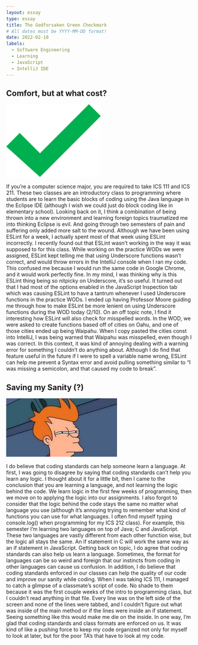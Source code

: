 ```yaml
---
layout: essay
type: essay
title: The Godforsaken Green Checkmark
# All dates must be YYYY-MM-DD format!
date: 2022-02-10
labels:
  - Software Engineering
  - Learning
  - JavaScript
  - IntelliJ IDE
---
```


## Comfort, but at what cost?

<div class="ui small rounded images">
  <img class="ui right floated image" src="../images/eslintcheckmark.png">
</div>

If you’re a computer science major, you are required to take ICS 111 and ICS 211. These two classes are an introductory class to programming where students are to learn the basic blocks of coding using the Java language in the Eclipse IDE (although I wish we could just do block coding like in elementary school). Looking back on it, I think a combination of being thrown into a new environment and learning foreign topics traumatized me into thinking Eclipse is evil. And going through two semesters of pain and suffering only added more salt to the wound. Although we have been using ESLint for a week, I actually spent most of that week using ESLint incorrectly. I recently found out that ESLint wasn’t working in the way it was supposed to for this class. While working on the practice WODs we were assigned, ESLint kept telling me that using Underscore functions wasn’t correct, and would throw errors in the IntelliJ console when I ran my code. This confused me because I would run the same code in Google Chrome, and it would work perfectly fine. In my mind, I was thinking why is this ESLint thing being so nitpicky on Underscore, it’s so useful. It turned out that I had most of the options enabled in the JavaScript Inspection tab which was causing ESLint to have a tantrum whenever I used Underscore functions in the practice WODs. I ended up having Professor Moore guiding me through how to make ESLint be more lenient on using Underscore functions during the WOD today (2/10). On an off topic note, I find it interesting how ESLint will also check for misspelled words. In the WOD, we were asked to create functions based off of cities on Oahu, and one of those cities ended up being Waipahu. When I copy pasted the cities const into IntelliJ, I was being warned that Waipahu was misspelled, even though I was correct. In this context, it was kind of annoying dealing with a warning error for something I couldn’t do anything about. Although I do find that feature useful in the future if I were to spell a variable name wrong, ESLint can help me prevent a Syntax error and avoid pulling something similar to “I was missing a semicolon, and that caused my code to break”. 

## Saving my Sanity (?)

<div class="ui small rounded images">
  <img class="ui right floated image" src="../images/squinting.jpg">
</div>

I do believe that coding standards can help someone learn a language. At first, I was going to disagree by saying that coding standards can’t help you learn any logic. I thought about it for a little bit, then I came to the conclusion that you are learning a language, and not learning the logic behind the code. We learn logic in the first few weeks of programming, then we move on to applying the logic into our assignments. I also forgot to consider that the logic behind the code stays the same no matter what language you use (although it’s annoying trying to remember what kind of functions you can use for what languages. I often find myself typing console.log() when programming for my ICS 212 class). For example, this semester I’m learning two languages on top of Java; C and JavaScript. These two languages are vastly different from each other function wise, but the logic all stays the same. An if statement in C will work the same way as an if statement in JavaScript. Getting back on topic, I do agree that coding standards can also help us learn a language. Sometimes, the format for languages can be so weird and foreign that our instincts from coding in other languages can cause us confusion. In addition, I do believe that coding standards enforced in our classes can help the quality of our code and improve our sanity while coding. When I was taking ICS 111, I managed to catch a glimpse of a classmate’s script of code. No shade to them because it was the first couple weeks of the  intro to programming class, but I couldn’t read anything in that file. Every line was on the left side of the screen and none of the lines were tabbed, and I couldn’t figure out what was inside of the main method or if the lines were inside an if statement. Seeing something like this would make me die on the inside. In one way, I’m glad that coding standards and class formats are enforced on us. It was kind of like a pushing force to keep my code organized not only for myself to look at later, but for the poor TA’s that have to look at my code.

